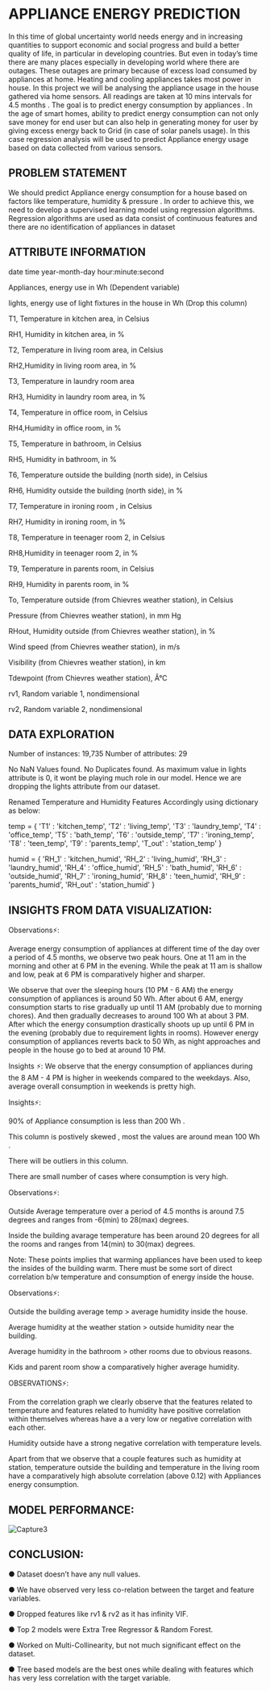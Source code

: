# APPLIANCE ENERGY PREDICTION

In this time of global uncertainty world needs energy and in increasing quantities to support economic and social progress and build a better quality of life, in particular in developing countries. But even in today’s time there are many places especially in developing world where there are outages. These outages are primary because of excess load consumed by appliances at home. Heating and cooling appliances takes most power in house. In this project we will be analysing the appliance usage in the house gathered via home sensors. All readings are taken at 10 mins intervals for 4.5 months . The goal is to predict energy consumption by appliances . In the age of smart homes, ability to predict energy consumption can not only save money for end user but can also help in generating money for user by giving excess energy back to Grid (in case of solar panels usage). In this case regression analysis will be used to predict Appliance energy usage based on data collected from various sensors.

## PROBLEM STATEMENT

We should predict Appliance energy consumption for a house based on factors like temperature, humidity & pressure . In order to achieve this, we need to develop a supervised learning model using regression algorithms. Regression algorithms are used as data consist of continuous features and there are no identification of appliances in dataset

## ATTRIBUTE INFORMATION

date time year-month-day hour:minute:second

Appliances, energy use in Wh (Dependent variable)

lights, energy use of light fixtures in the house in Wh (Drop this column)

T1, Temperature in kitchen area, in Celsius

RH1, Humidity in kitchen area, in %

T2, Temperature in living room area, in Celsius

RH2,Humidity in living room area, in %

T3, Temperature in laundry room area

RH3, Humidity in laundry room area, in %

T4, Temperature in office room, in Celsius

RH4,Humidity in office room, in %

T5, Temperature in bathroom, in Celsius

RH5, Humidity in bathroom, in %

T6, Temperature outside the building (north side), in Celsius

RH6, Humidity outside the building (north side), in %

T7, Temperature in ironing room , in Celsius

RH7, Humidity in ironing room, in %

T8, Temperature in teenager room 2, in Celsius

RH8,Humidity in teenager room 2, in %

T9, Temperature in parents room, in Celsius

RH9, Humidity in parents room, in %

To, Temperature outside (from Chievres weather station), in Celsius

Pressure (from Chievres weather station), in mm Hg

RHout, Humidity outside (from Chievres weather station), in %

Wind speed (from Chievres weather station), in m/s

Visibility (from Chievres weather station), in km

Tdewpoint (from Chievres weather station), Â°C

rv1, Random variable 1, nondimensional

rv2, Random variable 2, nondimensional


## DATA EXPLORATION

Number of instances: 19,735
Number of attributes: 29

No NaN Values found.
No Duplicates found.
As maximum value in lights attribute is 0, it wont be playing much role in our model. Hence we are dropping the lights attribute from our dataset.

Renamed Temperature and Humidity Features Accordingly using dictionary as below:

temp = {
    'T1' : 'kitchen_temp', 'T2' : 'living_temp', 'T3' : 'laundry_temp', 
    'T4' : 'office_temp', 'T5' : 'bath_temp', 'T6' : 'outside_temp',
    'T7' : 'ironing_temp', 'T8' : 'teen_temp', 'T9' : 'parents_temp', 'T_out' : 'station_temp'
  }

humid = {
    'RH_1' : 'kitchen_humid', 'RH_2' : 'living_humid', 'RH_3' : 'laundry_humid', 
    'RH_4' : 'office_humid', 'RH_5' : 'bath_humid', 'RH_6' : 'outside_humid',
    'RH_7' : 'ironing_humid', 'RH_8' : 'teen_humid', 'RH_9' : 'parents_humid', 'RH_out' : 'station_humid'
}

## INSIGHTS FROM DATA VISUALIZATION:

Observations⚡:

Average energy consumption of appliances at different time of the day over a period of 4.5 months, we observe two peak hours. One at 11 am in the morning and other at 6 PM in the evening. While the peak at 11 am is shallow and low, peak at 6 PM is comparatively higher and sharper.

We observe that over the sleeping hours (10 PM - 6 AM) the energy consumption of appliances is around 50 Wh. After about 6 AM, energy consumption starts to rise gradually up until 11 AM (probably due to morning chores). And then gradually decreases to around 100 Wh at about 3 PM. After which the energy consumption drastically shoots up up until 6 PM in the evening (probably due to requirement lights in rooms). However energy consumption of appliances reverts back to 50 Wh, as night approaches and people in the house go to bed at around 10 PM.

Insights ⚡: We observe that the energy consumption of appliances during the 8 AM - 4 PM is higher in weekends compared to the weekdays. Also, average overall consumption in weekends is pretty high.

Insights⚡:

90% of Appliance consumption is less than 200 Wh .

This column is postively skewed , most the values are around mean 100 Wh .

There will be outliers in this column.

There are small number of cases where consumption is very high.

Observations⚡:

Outside Average temperature over a period of 4.5 months is around 7.5 degrees and ranges from -6(min) to 28(max) degrees.

Inside the building avarage temperature has been around 20 degrees for all the rooms and ranges from 14(min) to 30(max) degrees.

Note: These points implies that warming appliances have been used to keep the insides of the building warm. There must be some sort of direct correlation b/w temperature and consumption of energy inside the house.

Observations⚡:

Outside the building average temp > average humidity inside the house.

Average humidity at the weather station > outside humidity near the building.

Average humidity in the bathroom > other rooms due to obvious reasons.

Kids and parent room show a comparatively higher average humidity.

OBSERVATIONS⚡:

From the correlation graph we clearly observe that the features related to temperature and features related to humidity have positive correlation within themselves whereas have a a very low or negative correlation with each other.

Humidity outside have a strong negative correlation with temperature levels.

Apart from that we observe that a couple features such as humidity at station, temperature outside the building and temperature in the living room have a comparatively high absolute correlation (above 0.12) with Appliances energy consumption.


## MODEL PERFORMANCE:

![Capture3](https://user-images.githubusercontent.com/88664785/146652410-88757d0b-0fa1-4cce-a6f8-0127f48fd23e.PNG)

## CONCLUSION:

● Dataset doesn’t have any null values.

● We have observed very less co-relation between the target and feature variables.

● Dropped features like rv1 & rv2 as it has infinity VIF.

● Top 2 models were Extra Tree Regressor & Random Forest.

● Worked on Multi-Collinearity, but not much significant effect on the dataset.

● Tree based models are the best ones while dealing with features which has very less correlation with the target variable. 

